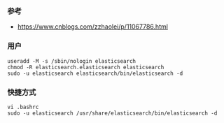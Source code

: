 

### 参考
* https://www.cnblogs.com/zzhaolei/p/11067786.html



### 用户
```
useradd -M -s /sbin/nologin elasticsearch
chmod -R elasticsearch.elasticsearch elasticsearch
sudo -u elasticsearch elasticsearch/bin/elasticsearch -d
```

### 快捷方式
```
vi .bashrc
sudo -u elasticsearch /usr/share/elasticsearch/bin/elasticsearch -d
```
